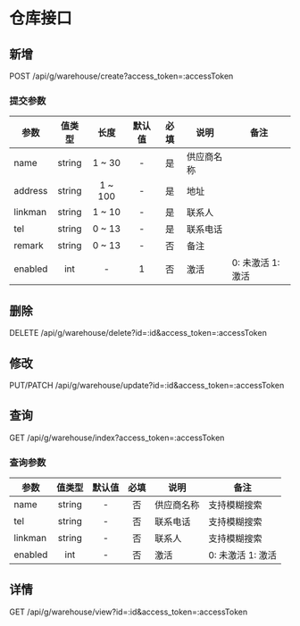 仓库接口
=======

## 新增
POST /api/g/warehouse/create?access_token=:accessToken

### <span id="params">提交参数</span>
| 参数 | 值类型 | 长度 | 默认值 | 必填 | 说明 | 备注 |
| --- | :---: | :---: | :---: | :---: | --- | --- |
| name | string | 1 ~ 30 | - | 是 | 供应商名称 | |
| address | string | 1 ~ 100 | - | 是 | 地址 | |
| linkman | string | 1 ~ 10 | - | 是 | 联系人 | |
| tel | string | 0 ~ 13 | - | 是 | 联系电话 | |
| remark | string | 0 ~ 13 | - | 否 | 备注 | |
| enabled | int | - | 1 | 否 | 激活 | 0: 未激活 1: 激活 |

## 删除
DELETE /api/g/warehouse/delete?id=:id&access_token=:accessToken

## 修改
PUT/PATCH /api/g/warehouse/update?id=:id&access_token=:accessToken

## 查询
GET /api/g/warehouse/index?access_token=:accessToken

### 查询参数
| 参数 | 值类型 | 默认值 | 必填 | 说明 | 备注 |
| --- | :---: | :---: | :---: | --- | --- |
| name | string | - | 否 | 供应商名称 | 支持模糊搜索 |
| tel | string | - | 否 | 联系电话 | 支持模糊搜索 |
| linkman | string | - | 否 | 联系人 | 支持模糊搜索 |
| enabled | int | - | 否 | 激活 | 0: 未激活 1: 激活 |

## 详情
GET /api/g/warehouse/view?id=:id&access_token=:accessToken